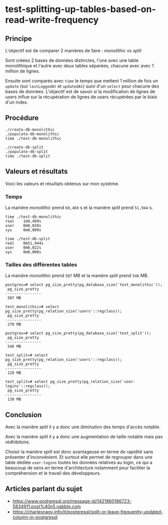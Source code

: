 # test-splitting-up-tables-based-on-read-write-frequency


## Principe

L'objectif est de comparer 2 manières de faire : *monolithic* vs *split*

Sont créées 2 bases de données distinctes, l'une avec une table monolithique et l'autre avec deux tables séparées, chacune avec avec 1 million de lignes.

Ensuite sont comparés avec `time` le temps que mettent 1 million de fois un `update` (sur `lastLoggedAt` et `updatedAt`) suivi d'un `select` pour chacune des bases de données. L'objectif est de savoir si la modification de lignes de users influe sur la récupération de lignes de users récupérées par le biais d'un index.


## Procédure

```shell
./create-db-monolithic
./populate-db-monolithic
time ./test-db-monolithic
```

```shell
./create-db-split
./populate-db-split
time ./test-db-split
```

## Valeurs et résultats

Voici les valeurs et résultats obtenus sur mon système.

### Temps

La manière *monolithic* prend `69,469` s et la manière *split* prend `51,944` s.

```shell
time ./test-db-monolithic
real    1m9,469s
user    0m0,020s
sys     0m0,009s
```

```shell
time ./test-db-split
real    0m51,944s
user    0m0,022s
sys     0m0,008s
```

### Tailles des différentes tables

La manière *monolithic* prend `507` MB et la manière *split* prend `546` MB.

```
postgres=# select pg_size_pretty(pg_database_size('test_monolithic'));
 pg_size_pretty 
----------------
 507 MB
```

```
test_monolithic=# select pg_size_pretty(pg_relation_size('users'::regclass));
 pg_size_pretty 
----------------
 270 MB
```

```
postgres=# select pg_size_pretty(pg_database_size('test_split'));
 pg_size_pretty 
----------------
 546 MB
```

```
test_split=# select pg_size_pretty(pg_relation_size('users'::regclass));
 pg_size_pretty 
----------------
 128 MB
```

```
test_split=# select pg_size_pretty(pg_relation_size('user-logins'::regclass));
 pg_size_pretty 
----------------
 130 MB
```


## Conclusion

Avec la manière *split* il y a donc une diminution des temps d'accès notable.

Avec la manière *split* il y a donc une augmentation de taille notable mais pas rédhibitoire.

Choisir la manière *split* est donc avantageuse en terme de rapidité sans présenter d'inconvénient.
Et surtout elle permet de regrouper dans une table dédiée `user-logins` toutes les données relatives au login, ce qui a beaucoup de sens en terme d'architecture notamment pour faciliter la compréhension et le travail des développeurs.


## Articles parlant du sujet

* https://www.postgresql.org/message-id/1421860186723-5834911.post%40n5.nabble.com
* https://charlesnagy.info/it/postgresql/split-or-leave-frequently-updated-column-in-postgresql
